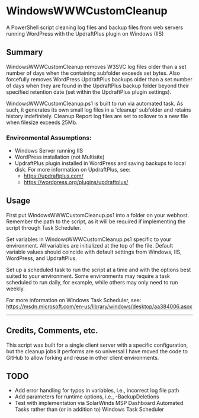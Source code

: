 # WindowsWWWCustomCleanup

A PowerShell script cleaning log files and backup files from web servers running WordPress with the UpdraftPlus plugin on Windows (IIS)

## Summary
WindowsWWWCustomCleanup removes W3SVC log files older than a set number of days when the containing subfolder exceeds set bytes. Also forcefully removes WordPress UpdraftPlus backups older than a set number of days when they are found in the UpdraftPlus backup folder beyond their specified retention date (set within the UpdraftPlus plugin settings).
	
WindowsWWWCustomCleanup.ps1 is built to run via automated task. As such, it generates its own small log files in a 'cleanup' subfolder and retains history indefinitely. Cleanup Report log files are set to rollover to a new file when filesize exceeds 25Mb.

### Environmental Assumptions:
* Windows Server running IIS
* WordPress installation (not Multisite)
* UpdraftPlus plugin installed in WordPress and saving backups to local disk. For more information on UpdraftPlus, see:
	* https://updraftplus.com/
	* https://wordpress.org/plugins/updraftplus/

## Usage

First put WindowsWWWCustomCleanup.ps1 into a folder on your webhost. Remember the path to the script, as it will be required if implementing the script through Task Scheduler.
	
Set variables in WindowsWWWCustomCleanup.ps1 specific to your environment. All variables are initialized at the top of the file. Default variable values should coincide with default settings from Windows, IIS, WordPress, and UpdraftPlus.
	
Set up a scheduled task to run the script at a time and with the options best suited to your environment. Some environments may require a task scheduled to run daily, for example, while others may only need to run weekly.
	
For more information on Windows Task Scheduler, see:
https://msdn.microsoft.com/en-us/library/windows/desktop/aa384006.aspx

___

## Credits, Comments, etc.

This script was built for a single client server with a specific configuration, but the cleanup jobs it performs are so universal I have moved the code to GitHub to allow forking and reuse in other client environments.

## TODO

* Add error handling for typos in variables, i.e., incorrect log file path
* Add parameters for runtime options, i.e., -BackupDeletions
* Test with implementation via SolarWinds MSP Dashboard Automated Tasks rather than (or in addition to) Windows Task Scheduler